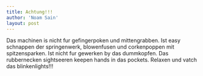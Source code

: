 ```yaml
---
title: Achtung!!!
author: 'Noam Sain'
layout: post
---
```


Das machinen is nicht fur gefingerpoken und mittengrabben. Ist easy schnappen der springenwerk, blowenfusen und corkenpoppen mit spitzensparken. Ist nicht fur gewerken by das dummkopfen. Das rubbernecken sightseeren keepen hands in das pockets. Relaxen und vatch das blinkenlights!!!